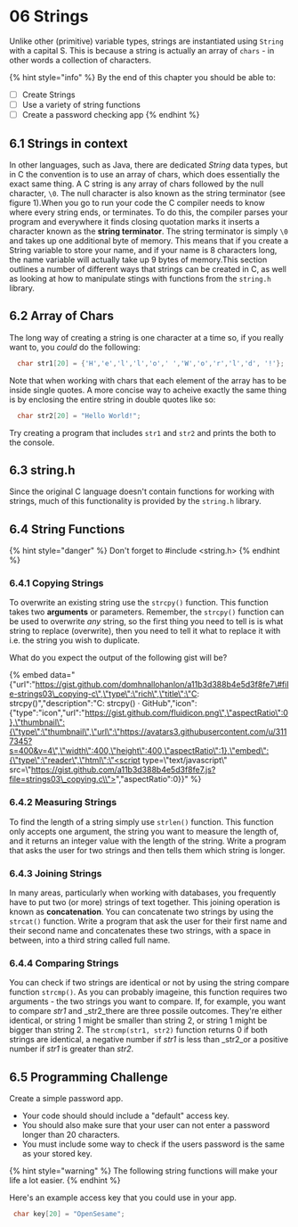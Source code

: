 # 06 Strings

Unlike other \(primitive\) variable types, strings are instantiated using `String` with a capital S. This is because a string is actually an array of `chars` - in other words a collection of characters.

{% hint style="info" %}
By the end of this chapter you should be able to:

* [ ] Create Strings
* [ ] Use a variety of string functions
* [ ] Create a password checking app
{% endhint %}

## 6.1 Strings in context

In other languages, such as Java, there are dedicated _String_ data types, but in C the convention is to use an array of chars, which does essentially the exact same thing. A C string is any array of chars followed by the null character, `\0`. The null character is also known as the string terminator \(see figure 1\).When you go to run your code the C compiler needs to know where every string ends, or terminates. To do this, the compiler parses your program and everywhere it finds closing quotation marks it inserts a character known as the **string terminator**. The string terminator is simply `\0` and takes up one additional byte of memory. This means that if you create a String variable to store your name, and if your name is 8 characters long, the name variable will actually take up 9 bytes of memory.This section outlines a number of different ways that strings can be created in C, as well as looking at how to manipulate stings with functions from the `string.h` library.

## 6.2 Array of Chars

The long way of creating a string is one character at a time so, if you really want to, you _could_ do the following:

```c
  char str1[20] = {'H','e','l','l','o',' ','W','o','r','l','d', '!'};
```

Note that when working with chars that each element of the array has to be inside single quotes. A more concise way to acheive exactly the same thing is by enclosing the entire string in double quotes like so:

```c
  char str2[20] = "Hello World!";
```

Try creating a program that includes `str1` and `str2` and prints the both to the console.

## 6.3 string.h

Since the original C language doesn't contain functions for working with strings, much of this functionality is provided by the `string.h` library.

## 6.4 String Functions

{% hint style="danger" %}
Don't forget to \#include &lt;string.h&gt;
{% endhint %}

### 6.4.1 Copying Strings

To overwrite an existing string use the `strcpy()` function. This function takes two **arguments** or parameters. Remember, the `strcpy()` function can be used to overwrite _any_ string, so the first thing you need to tell is is what string to replace \(overwrite\), then you need to tell it what to replace it with i.e. the string you wish to duplicate.

What do you expect the output of the following gist will be?

{% embed data="{\"url\":\"https://gist.github.com/domhnallohanlon/a11b3d388b4e5d3f8fe7\#file-strings03\_copying-c\",\"type\":\"rich\",\"title\":\"C: strcpy\(\)\",\"description\":\"C: strcpy\(\) · GitHub\",\"icon\":{\"type\":\"icon\",\"url\":\"https://gist.github.com/fluidicon.png\",\"aspectRatio\":0},\"thumbnail\":{\"type\":\"thumbnail\",\"url\":\"https://avatars3.githubusercontent.com/u/3117345?s=400&v=4\",\"width\":400,\"height\":400,\"aspectRatio\":1},\"embed\":{\"type\":\"reader\",\"html\":\"<script type=\\"text/javascript\\" src=\\"https://gist.github.com/a11b3d388b4e5d3f8fe7.js?file=strings03\_copying.c\\"></script>\",\"aspectRatio\":0}}" %}



### 6.4.2 Measuring Strings

To find the length of a string simply use `strlen()` function. This function only accepts one argument, the string you want to measure the length of, and it returns an integer value with the length of the string. Write a program that asks the user for two strings and then tells them which string is longer.

### 6.4.3 Joining Strings

In many areas, particularly when working with databases, you frequently have to put two \(or more\) strings of text together. This joining operation is known as **concatenation**. You can concatenate two strings by using the `strcat()` function. Write a program that ask the user for their first name and their second name and concatenates these two strings, with a space in between, into a third string called full name.

### 6.4.4 Comparing Strings

You can check if two strings are identical or not by using the string compare function `strcmp()`. As you can probably imageine, this function requires two arguments - the two strings you want to compare. If, for example, you want to compare _str1_ and _str2_there are three possile outcomes. They're either identical, or string 1 might be smaller than string 2, or string 1 might be bigger than string 2. The `strcmp(str1, str2)` function returns 0 if both strings are identical, a negative number if _str1_ is less than _str2_or a positive number if _str1_ is greater than _str2_.

## 6.5 Programming Challenge

Create a simple password app. 

* Your code should should include a "default" access key.
* You should also make sure that your user can not enter a password longer than 20 characters.
* You must include some way to check if the users password is the same as your stored key.

{% hint style="warning" %}
The following string functions will make your life a lot easier.
{% endhint %}

Here's an example access key that you could use in your app.

```c
 char key[20] = "OpenSesame";
```



